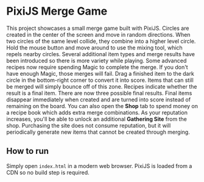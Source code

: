 # PixiJS Merge Game

This project showcases a small merge game built with PixiJS. Circles are created
in the center of the screen and move in random directions. When two circles of
the same level collide, they combine into a higher level circle. Hold the mouse
button and move around to use the mixing tool, which repels nearby circles.
Several additional item types and merge results have been introduced so there is
more variety while playing. Some advanced recipes now require spending Magic to
complete the merge. If you don't have enough Magic, those merges will fail.
Drag a finished item to the dark circle in the bottom-right corner to convert it
into score. Items that can still be merged will simply bounce off of this zone.
Recipes indicate whether the result is a final item. There are now three
possible final results. Final items disappear immediately when created and are
turned into score instead of remaining on the board.
You can also open the **Shop** tab to spend money on a recipe book which adds
extra merge combinations. As your reputation increases, you'll be able to
unlock an additional **Gathering Site** from the shop. Purchasing the site does
not consume reputation, but it will periodically generate new items that cannot
be created through merging.

## How to run

Simply open `index.html` in a modern web browser. PixiJS is loaded from a CDN so no build step is required.
